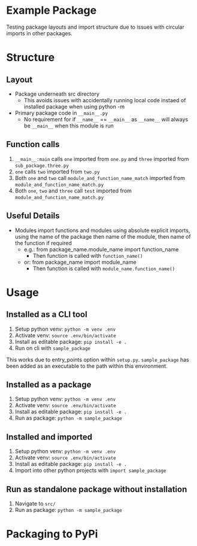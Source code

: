 # Example Package

Testing package layouts and import structure due to issues with circular imports in other packages. 

# Structure

## Layout

- Package underneath src directory
    - This avoids issues with accidentally running local code instaed of installed package when using python -m 
- Primary package code in `__main__.py`
    - No requirement for if `__name__` == `__main__` as `__name__` will always be `__main__` when this module is run

## Function calls

1. `__main__:main` calls `one` imported from `one.py` and `three` imported from `sub_package.three.py` 
2. `one` calls `two` imported from `two.py`
3. Both `one` and `two` call `module_and_function_name_match` imported from `module_and_function_name_match.py`
4. Both `one`, `two` and `three` call `test` imported from `module_and_function_name_match.py`

## Useful Details

- Modules import functions and modules using absolute explicit imports, using the name of the package then name of the module, then name of the function if required
    - e.g.: from package_name.module_name import function_name
        - Then function is called with `function_name()`
    - or: from package_name import module_name
        - Then function is called with `module_name.function_name()`
        
# Usage

## Installed as a CLI tool

1. Setup python venv: `python -m venv .env`
2. Activate venv: `source .env/bin/activate`
3. Install as editable package: `pip install -e .`
4. Run on cli with `sample_package`

This works due to entry_points option within `setup.py`. `sample_package` has been added as an executable to the path within this environment. 

## Installed as a package

1. Setup python venv: `python -m venv .env`
2. Activate venv: `source .env/bin/activate`
3. Install as editable package: `pip install -e .`
4. Run as package: `python -m sample_package`

## Installed and imported 

1. Setup python venv: `python -m venv .env`
2. Activate venv: `source .env/bin/activate`
3. Install as editable package: `pip install -e .`
4. Import into other python projects with `import sample_package`

## Run as standalone package without installation

1. Navigate to `src/`
2. Run as package: `python -m sample_package`


# Packaging to PyPi
